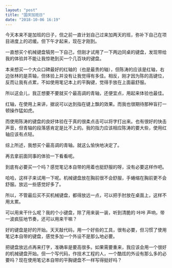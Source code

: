 ```yaml
---
layout: "post"
title: "国庆加班日"
date: "2018-10-06 16:19"
---
```


今天本来不是加班的日子，但之前一直计划自己过来加两天的班，弥补下自己在项目进度上的迟缓。但下午才起来，现在才刚到。

一直想买个机械键盘犒劳一下自己，但刚才试用了一下两边同桌的键盘，发现带给我的体验并不能让我惊艳到买一个几百块的键盘。

本来想买一个大众口碑最好的红轴的（也是最贵的轴），但陈涛的应该是红轴，右边张林的是茶轴，但体验上并没有让我觉得有多佳。相反，刚才因为陈的高键位，反而让我有点累，不如使用笔记本上的平胸键，觉得手放在上面最舒服。

所以这会儿，我正想要不要就买个最高调的青轴，还便宜点，用起来体验也最佳。

红轴，在使用上来讲，据说可以达到指在键上飘的效果。而我也很期待那种盲打一顿操作猛如虎。

而使用陈涛的键盘的良好体验在于真的很柔点击可以将字打出来。也有很好的快击声音，但青轴的段落感肯定是比不上的。我的指力应该相应陈涛的要大些，使用红轴应该有点轻。

综上所述，我想买个最高调的青轴。就这么愉快地决定了。

再去拿前面同事的体验一下看看呢。

到底有必要买一个吗？感觉笔记本自带的用着也挺舒服的呀，没有必要这样作吧。

哈哈，这样子来试用一下呢。机械键盘放在胸前很不会舒服，手蜷缩在胸前更不会舒服。放远一些感觉好多了。

所以，不管最后买不买机械键盘，都得放远一点，可以把手肘放在桌面上，这样不用太累。

可以用来干什么呢？我的个小键盘，除了用来装一装，听到清脆的 咔咔 声响，带一波疯狂地节奏，还可以用来干嘛？

好的键盘是好的开始。天天敲代码，用一个好些的工具，很有必要，但习惯了使用笔记本自带的键盘，感觉多加一个外设不是那么地必要。

把键盘放远点再来打字，准确率是要高很多。如果需要重来，我应该会用一个很好的机械键盘开始。但一个写代码，作技术工程的人，一个酷炫的外设有那么多的必要吗？现在使用笔记本自带的平胸键盘不一样写得挺好吗？
